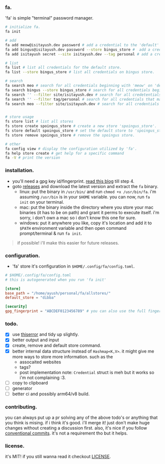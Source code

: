 ### fa.

'fa' is simple "terminal" password manager.

```sh
# initialize fa.
fa init

# add
fa add meow@isitayush.dev password # add a credential to the 'default' store.
fa add bingus@isitayush.dev password --store bingus_store #  add a credential to the 'bingus' store.
fa add isitayush secret --site isitayush.dev --tag personal # add a credential with an associated site and/or a tag.

# list
fa list # list all credentials for the default store.
fa list --store bingus_store # list all credentials on bingus store.

# search
fa search meo # search for all credentials beginning with 'meow' on 'default' store
fa search bingus --store bingus_store # search for all credentials beginning with 'bingus' on 'bingus_store'
fa search '' --filter site/isitayush.dev # search for all credetentials that match 'isitayush.dev' site.
fa search '' --filter tag/personal # search for all credentials that match the tag 'personal'
fa search meo --filter site/isitayush.dev # search for all credentials that match both the 'meow' filter and site 'isitayush.dev' filter.


# store usage
fs store list # list all stores
fs store create spoingus_store # create a new store 'spoingus_store'.
fs store default spoingus_store # set the default store to 'spoingus_store'.
fs store remove spoingus_store # remove the spoingus store.

# other
fa config view # display the configuration utilized by 'fa'.
fa help store create # get help for a specific command
fa -V # print the version
```

### installation.

- you'll need a gpg key id/fingerprint. [read this blog](https://docs.github.com/en/authentication/managing-commit-signature-verification/generating-a-new-gpg-key) till step 4.
- goto [releases](https://github.com/is-it-ayush/fa/releases) and download the latest version and extract the `fa` binary.
  - linux: put the binary in `/usr/bin/` and run `chmod +x /usr/bin/fa`. i'm assuming `/usr/bin` is in your `$HOME` variable. you can now, run `fa init` on your terminal.
  - mac: put the binary inside the directory where you store your mac binaries (it has to be on path) and grant it perms to execute itself. i'm sorry, i don't own a mac so i don't know this one for sure.
  - windows: put it anywhere you like, copy it's location and add it to `$PATH` environment variable and then open command prompt/terminal & run `fa init`.

> if possible! i'll make this easier for future releases.

### configuration.

- 'fa' store it's configuration in `$HOME/.config/fa/config.toml`.

```toml
# $HOME/.config/fa/config.toml
# this is autogenerated when you run 'fa init'

[store]
base_path = "/home/ayush/personal/fa/allstores/"
default_store = "dibba"

[security]
gpg_fingerprint = "ABCDEF0123456789" # you can also use the full fingerprint
```

### todo.

- [x] use [thiserror](https://docs.rs/thiserror/latest/thiserror/index.html) and tidy up slightly.
- [x] better output and input
- [x] create, remove and default store command.
- [x] better internal data structure instead of `Hashmap<K,V>`.
it might give me more ways to store more information. such as the
  - assocaited websites
  - tags?
  - post implementation note: `Credential` struct is meh but it works so i'm not complaining :3.
- [ ] copy to clipboard
- [ ] generator
- [ ] better ci and possibly arm64/v8 build.

### contributing.

you can always put up a pr solving any of the above todo's or anything that
you think is mising. if i think it's good. i'll merge it! just don't make
huge changes without creating a discussion first. also, it's nice if you
follow [conventional commits](https://www.conventionalcommits.org/en/v1.0.0/).
it's not a requirement tho but it helps.

### license.

it's MIT! if you still wanna read it checkout [LICENSE](./LICENSE.md).
